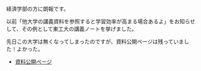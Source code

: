 ﻿---
layout: post
categories: [慶應通信, 学習法]
tags: [慶應通信, 経済学部, テキスト科目, 金融論]
author: tmo
slug: "1039"
---
経済学部の方に朗報です。

以前「他大学の講義資料を参照すると学習効率が高まる場合あるよ」をお知らせして、その例として東工大の講義ノートを挙げました。

先日この大学は無くなってしまったのですが、資料公開ページは残っていました！よかった。

* [資料公開ページ](https://www.ocw.titech.ac.jp/index.php?module=Archive&action=KougiInfo&GakubuCD=229&GakkaCD=229515&KougiCD=36022&Nendo=2005&Gakki=2&lang=JA&vid=03&tab=12)